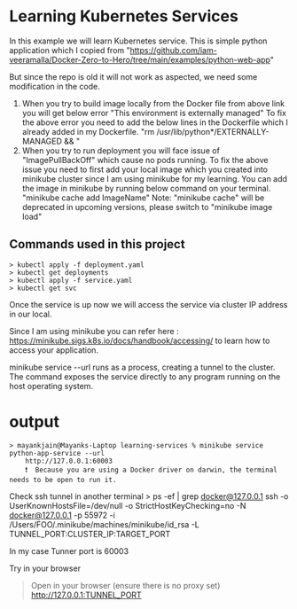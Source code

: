 # Learning Kubernetes Services 

In this example we will learn Kubernetes service. This is simple python application which I copied from 
"https://github.com/iam-veeramalla/Docker-Zero-to-Hero/tree/main/examples/python-web-app"

But since the repo is old it will not work as aspected, we need some modification in the code.

1. When you try to build image locally from the Docker file from above link you will get below error 
    "This environment is externally managed"
    To fix the above error you need to add the below lines in the Dockerfile which I already added in my Dockerfile.
    "rm /usr/lib/python*/EXTERNALLY-MANAGED && \"
2. When you try to run deployment you will face issue of "ImagePullBackOff" which cause no pods running.
    To fix the above issue you need to first add your local image which you created into minikube cluster since I am using minikube for my learning. You can add the image in minikube by running below command on your terminal.
    "minikube cache add ImageName" 
    Note: "minikube cache" will be deprecated in upcoming versions, please switch to "minikube image load" 

## Commands used in this project 
    > kubectl apply -f deployment.yaml
    > kubectl get deployments
    > kubectl apply -f service.yaml
    > kubectl get svc

Once the service is up now we will access the service via cluster IP address in our local.

Since I am using minikube you can refer here : https://minikube.sigs.k8s.io/docs/handbook/accessing/ to learn how to access your application.

minikube service <service-name> --url runs as a process, creating a tunnel to the cluster. The command exposes the service directly to any program running on the host operating system.

# output
    > mayankjain@Mayanks-Laptop learning-services % minikube service python-app-service --url  
        http://127.0.0.1:60003
        ❗  Because you are using a Docker driver on darwin, the terminal needs to be open to run it.

Check ssh tunnel in another terminal
    >   ps -ef | grep docker@127.0.0.1
        ssh -o UserKnownHostsFile=/dev/null -o StrictHostKeyChecking=no -N docker@127.0.0.1 -p 55972 -i /Users/FOO/.minikube/machines/minikube/id_rsa -L TUNNEL_PORT:CLUSTER_IP:TARGET_PORT

  
In my case Tunner port is 60003

Try in your browser
> Open in your browser (ensure there is no proxy set)
    http://127.0.0.1:TUNNEL_PORT
